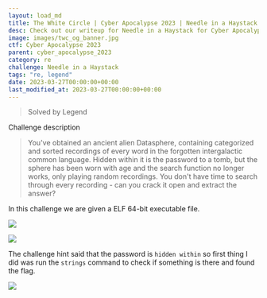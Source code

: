 ```yaml
---
layout: load_md
title: The White Circle | Cyber Apocalypse 2023 | Needle in a Haystack Writeup
desc: Check out our writeup for Needle in a Haystack for Cyber Apocalypse 2023 capture the flag competition.
image: images/twc_og_banner.jpg
ctf: Cyber Apocalypse 2023
parent: cyber_apocalypse_2023
category: re
challenge: Needle in a Haystack
tags: "re, legend"
date: 2023-03-27T00:00:00+00:00
last_modified_at: 2023-03-27T00:00:00+00:00
---
```



> Solved by Legend

Challenge description


> You've obtained an ancient alien Datasphere, containing categorized and sorted recordings of every word in the forgotten intergalactic common language. Hidden within it is the password to a tomb, but the sphere has been worn with age and the search function no longer works, only playing random recordings. You don't have time to search through every recording - can you crack it open and extract the answer?

In this challenge we are given a ELF 64-bit executable file.

![](https://i.imgur.com/cLU2TWx.png)

![](https://i.imgur.com/N3xkosj.png)


The challenge hint said that the password is `hidden within` so first thing I did was run the `strings` command to check if something is there and found the flag.

![](https://i.imgur.com/dbJZHa3.png)

